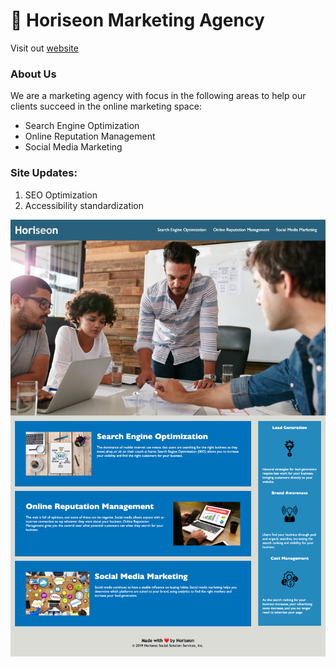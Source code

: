 # 🚀 Horiseon Marketing Agency 

Visit out [website](https://mohammedottun.github.io/horiseon/)

### About Us
We are a marketing agency with focus in the following areas to help our clients succeed in the online marketing space:
* Search Engine Optimization
* Online Reputation Management
* Social Media Marketing


### Site Updates: 
1. SEO Optimization
1. Accessibility standardization

![Site Screenshot](assets/images/site_screenshot.png)

